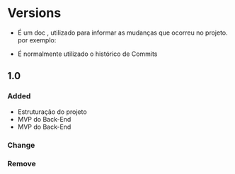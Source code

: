 # Versions

- É um doc , utilizado para informar as mudanças que ocorreu no projeto. por exemplo:

- É normalmente utilizado o histórico de Commits


## 1.0
### Added
- Estruturação do projeto
- MVP do Back-End
- MVP do Back-End


### Change 
### Remove
